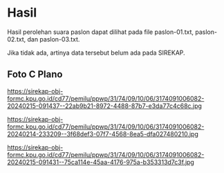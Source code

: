# Hasil

Hasil perolehan suara paslon dapat dilihat pada file paslon-01.txt, paslon-02.txt, dan paslon-03.txt.

Jika tidak ada, artinya data tersebut belum ada pada SIREKAP.

## Foto C Plano

https://sirekap-obj-formc.kpu.go.id/cd77/pemilu/ppwp/31/74/09/10/06/3174091006082-20240215-091437--22ab9b21-8972-4488-87b7-e3da77c4c68c.jpg

https://sirekap-obj-formc.kpu.go.id/cd77/pemilu/ppwp/31/74/09/10/06/3174091006082-20240214-233209--3f68def3-07f7-4568-8ea5-dfa027480210.jpg

https://sirekap-obj-formc.kpu.go.id/cd77/pemilu/ppwp/31/74/09/10/06/3174091006082-20240215-091431--75ca114e-45aa-4176-975a-b353313d7c3f.jpg
